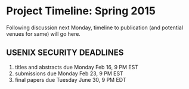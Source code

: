 Project Timeline: Spring 2015
=============================

Following discussion next Monday, timeline to publication (and potential venues for same) will go here.

USENIX SECURITY DEADLINES
------------------------

1. titles and abstracts due Monday Feb 16, 9 PM EST
2. submissions due Monday Feb 23, 9 PM EST
3. final papers due Tuesday June 30, 9 PM EDT

